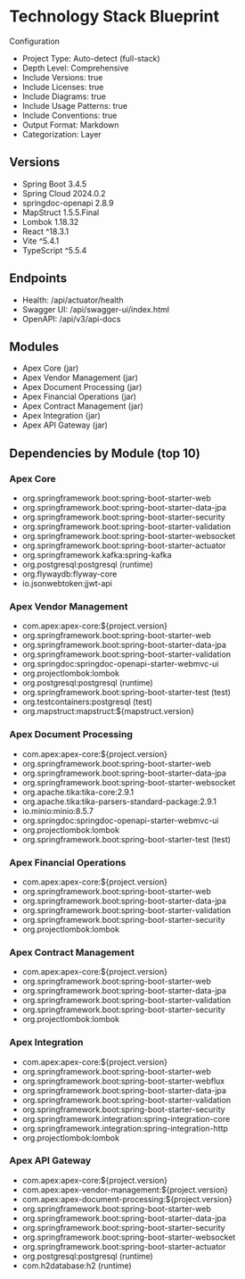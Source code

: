 # Technology Stack Blueprint

Configuration
- Project Type: Auto-detect (full-stack)
- Depth Level: Comprehensive
- Include Versions: true
- Include Licenses: true
- Include Diagrams: true
- Include Usage Patterns: true
- Include Conventions: true
- Output Format: Markdown
- Categorization: Layer

## Versions
- Spring Boot 3.4.5
- Spring Cloud 2024.0.2
- springdoc-openapi 2.8.9
- MapStruct 1.5.5.Final
- Lombok 1.18.32
- React ^18.3.1
- Vite ^5.4.1
- TypeScript ^5.5.4

## Endpoints
- Health: /api/actuator/health
- Swagger UI: /api/swagger-ui/index.html
- OpenAPI: /api/v3/api-docs

## Modules
- Apex Core (jar)
- Apex Vendor Management (jar)
- Apex Document Processing (jar)
- Apex Financial Operations (jar)
- Apex Contract Management (jar)
- Apex Integration (jar)
- Apex API Gateway (jar)

## Dependencies by Module (top 10)
### Apex Core
- org.springframework.boot:spring-boot-starter-web
- org.springframework.boot:spring-boot-starter-data-jpa
- org.springframework.boot:spring-boot-starter-security
- org.springframework.boot:spring-boot-starter-validation
- org.springframework.boot:spring-boot-starter-websocket
- org.springframework.boot:spring-boot-starter-actuator
- org.springframework.kafka:spring-kafka
- org.postgresql:postgresql (runtime)
- org.flywaydb:flyway-core
- io.jsonwebtoken:jjwt-api

### Apex Vendor Management
- com.apex:apex-core:${project.version}
- org.springframework.boot:spring-boot-starter-web
- org.springframework.boot:spring-boot-starter-data-jpa
- org.springframework.boot:spring-boot-starter-validation
- org.springdoc:springdoc-openapi-starter-webmvc-ui
- org.projectlombok:lombok
- org.postgresql:postgresql (runtime)
- org.springframework.boot:spring-boot-starter-test (test)
- org.testcontainers:postgresql (test)
- org.mapstruct:mapstruct:${mapstruct.version}

### Apex Document Processing
- com.apex:apex-core:${project.version}
- org.springframework.boot:spring-boot-starter-web
- org.springframework.boot:spring-boot-starter-data-jpa
- org.springframework.boot:spring-boot-starter-websocket
- org.apache.tika:tika-core:2.9.1
- org.apache.tika:tika-parsers-standard-package:2.9.1
- io.minio:minio:8.5.7
- org.springdoc:springdoc-openapi-starter-webmvc-ui
- org.projectlombok:lombok
- org.springframework.boot:spring-boot-starter-test (test)

### Apex Financial Operations
- com.apex:apex-core:${project.version}
- org.springframework.boot:spring-boot-starter-web
- org.springframework.boot:spring-boot-starter-data-jpa
- org.springframework.boot:spring-boot-starter-validation
- org.springframework.boot:spring-boot-starter-security
- org.projectlombok:lombok

### Apex Contract Management
- com.apex:apex-core:${project.version}
- org.springframework.boot:spring-boot-starter-web
- org.springframework.boot:spring-boot-starter-data-jpa
- org.springframework.boot:spring-boot-starter-validation
- org.springframework.boot:spring-boot-starter-security
- org.projectlombok:lombok

### Apex Integration
- com.apex:apex-core:${project.version}
- org.springframework.boot:spring-boot-starter-web
- org.springframework.boot:spring-boot-starter-webflux
- org.springframework.boot:spring-boot-starter-data-jpa
- org.springframework.boot:spring-boot-starter-validation
- org.springframework.boot:spring-boot-starter-security
- org.springframework.integration:spring-integration-core
- org.springframework.integration:spring-integration-http
- org.projectlombok:lombok

### Apex API Gateway
- com.apex:apex-core:${project.version}
- com.apex:apex-vendor-management:${project.version}
- com.apex:apex-document-processing:${project.version}
- org.springframework.boot:spring-boot-starter-web
- org.springframework.boot:spring-boot-starter-data-jpa
- org.springframework.boot:spring-boot-starter-security
- org.springframework.boot:spring-boot-starter-websocket
- org.springframework.boot:spring-boot-starter-actuator
- org.postgresql:postgresql (runtime)
- com.h2database:h2 (runtime)
